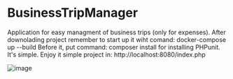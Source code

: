# BusinessTripManager

Application for easy managment of business trips (only for expenses).
After downolading project remember to start up it wiht comand: docker-compose up --build
Before it, put command: composer install for installing PHPunit.
It's simple. Enjoy it simple project in: http://localhost:8080/index.php

![image](https://github.com/user-attachments/assets/07e27102-3aaf-42ea-9259-9f0720f9bb88)
